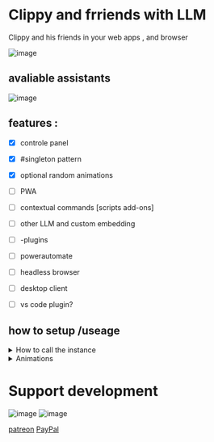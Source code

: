 
# Clippy and frriends with LLM

Clippy and his friends in your web apps , and browser 


![image](https://github.com/PrestigeDevop/Clippy/assets/85388342/6490514c-6931-4c4e-b2f9-507e3de904dd)

## avaliable assistants  

![image](https://github.com/PrestigeDevop/Clippy/assets/85388342/78d45ffe-0e4c-4162-b818-c84076c583fe)


## features :
- [x] controle panel 
- [x] #singleton pattern
- [x] optional random animations 
- [ ] PWA
- [ ]  contextual commands [scripts add-ons]
- [ ]  other LLM and custom embedding
- [ ] -plugins
- [ ] powerautomate 
- [ ] headless browser
- [ ] desktop client
- [ ] vs code plugin?



## how to setup /useage

<details>
  <summary>How to call the instance</summary>
  
  ```js
  //speak something ( this deafults to the AI model' generated responds 
 golbalthis_agent.speak("Hello world!");
// play some  animations
golbalthis_agent.play("idle");
 //disable
golbalthis_agent.hide();
  ```
  
  
   </details>
   
   <details>
  <summary>Animations</summary>
  
  ![image](https://github.com/PrestigeDevop/Clippy/assets/85388342/bad3aa0d-1c5d-49f0-bc6a-0905d813e6cf)
   
</details>

# Support development 
![image](https://github.com/PrestigeDevop/Clippy/assets/85388342/4b442432-51b8-4615-8812-4dbb7b8049fe) ![image](https://github.com/PrestigeDevop/Clippy/assets/85388342/a847808b-c1d5-41af-853a-fb0ee192c079)

[patreon](https://www.patreon.com/Hi5)
      [PayPal](https://www.paypal.com/paypalme/prestigegamer)


